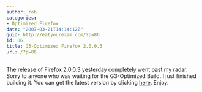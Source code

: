 ```yaml
---
author: rob
categories:
- Optimized Firefox
date: "2007-03-21T14:14:12Z"
guid: http://eatyourexam.com/?p=86
id: 86
title: G3-Optimized Firefox 2.0.0.3
url: /?p=86
---
```

The release of Firefox 2.0.0.3 yesterday completely went past my radar. Sorry to anyone who was waiting for the G3-Optimized Build. I just finished building it. You can get the latest version by clicking [here](http://eatyourexam.com/my-files/ff-opt/firefox-2.0.0.3.en-US.mac.dmg "Firefox 2.0.0.3 G3-Optimized Download"). Enjoy.